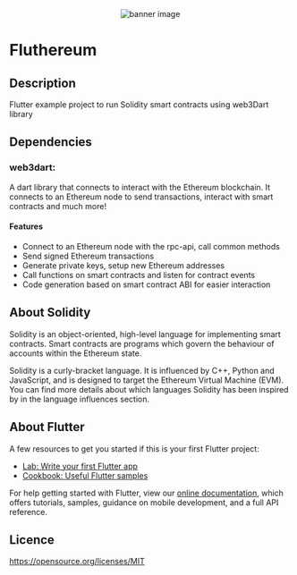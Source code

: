 <div align="center">
<img src="https://raw.githubusercontent.com/MCarlomagno/fluthereum/master/assets/banner.png" alt="banner image"/>
</div>

# Fluthereum

## Description

Flutter example project to run Solidity smart contracts using web3Dart library

## Dependencies
### web3dart:
A dart library that connects to interact with the Ethereum blockchain. It connects to an Ethereum node to send transactions, interact with smart contracts and much more!

#### Features 
* Connect to an Ethereum node with the rpc-api, call common methods
* Send signed Ethereum transactions
* Generate private keys, setup new Ethereum addresses
* Call functions on smart contracts and listen for contract events
* Code generation based on smart contract ABI for easier interaction

## About Solidity

Solidity is an object-oriented, high-level language for implementing smart contracts. Smart contracts are programs which govern the behaviour of accounts within the Ethereum state.

Solidity is a curly-bracket language. It is influenced by C++, Python and JavaScript, and is designed to target the Ethereum Virtual Machine (EVM). You can find more details about which languages Solidity has been inspired by in the language influences section.

## About Flutter

A few resources to get you started if this is your first Flutter project:

- [Lab: Write your first Flutter app](https://flutter.dev/docs/get-started/codelab)
- [Cookbook: Useful Flutter samples](https://flutter.dev/docs/cookbook)

For help getting started with Flutter, view our
[online documentation](https://flutter.dev/docs), which offers tutorials,
samples, guidance on mobile development, and a full API reference.

## Licence

https://opensource.org/licenses/MIT
